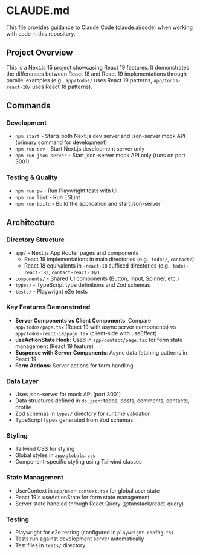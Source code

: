 # CLAUDE.md

This file provides guidance to Claude Code (claude.ai/code) when working with code in this repository.

## Project Overview

This is a Next.js 15 project showcasing React 19 features. It demonstrates the differences between React 18 and React 19 implementations through parallel examples (e.g., `app/todos/` uses React 19 patterns, `app/todos-react-18/` uses React 18 patterns).

## Commands

### Development
- `npm start` - Starts both Next.js dev server and json-server mock API (primary command for development)
- `npm run dev` - Start Next.js development server only
- `npm run json-server` - Start json-server mock API only (runs on port 3001)

### Testing & Quality
- `npm run pw` - Run Playwright tests with UI
- `npm run lint` - Run ESLint
- `npm run build` - Build the application and start json-server

## Architecture

### Directory Structure
- `app/` - Next.js App Router pages and components
  - React 19 implementations in main directories (e.g., `todos/`, `contact/`)
  - React 18 equivalents in `-react-18` suffixed directories (e.g., `todos-react-18/`, `contact-react-18/`)
- `components/` - Shared UI components (Button, Input, Spinner, etc.)
- `types/` - TypeScript type definitions and Zod schemas
- `tests/` - Playwright e2e tests

### Key Features Demonstrated
- **Server Components vs Client Components**: Compare `app/todos/page.tsx` (React 19 with async server components) vs `app/todos-react-18/page.tsx` (client-side with useEffect)
- **useActionState Hook**: Used in `app/contact/page.tsx` for form state management (React 19 feature)
- **Suspense with Server Components**: Async data fetching patterns in React 19
- **Form Actions**: Server actions for form handling

### Data Layer
- Uses json-server for mock API (port 3001)
- Data structures defined in `db.json`: todos, posts, comments, contacts, profile
- Zod schemas in `types/` directory for runtime validation
- TypeScript types generated from Zod schemas

### Styling
- Tailwind CSS for styling
- Global styles in `app/globals.css`
- Component-specific styling using Tailwind classes

### State Management
- UserContext in `app/user-context.tsx` for global user state
- React 19's useActionState for form state management
- Server state handled through React Query (@tanstack/react-query)

### Testing
- Playwright for e2e testing (configured in `playwright.config.ts`)
- Tests run against development server automatically
- Test files in `tests/` directory